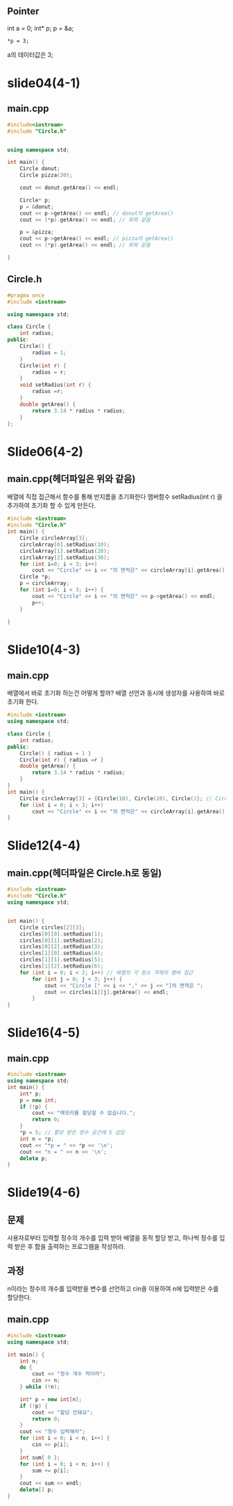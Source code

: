 ## Pointer
int a = 0;
int* p;
p = &a;
```
*p = 3;
```

a의 데이터값은 3;

# slide04(4-1)
## main.cpp
```c++
#include<iostream>
#include "Circle.h"


using namespace std;

int main() {
	Circle donut;
	Circle pizza(30);

	cout << donut.getArea() << endl;

	Circle* p;
	p = &donut;
	cout << p->getArea() << endl; // donut의 getArea()
	cout << (*p).getArea() << endl; // 위와 같음

	p = &pizza;
	cout << p->getArea() << endl; // pizza의 getArea()
	cout << (*p).getArea() << endl; // 위와 같음

}
```
## Circle.h
```c++
#pragma once
#include <iostream>

using namespace std;

class Circle {
	int radius;
public:
	Circle() {
		radius = 1;
	}
	Circle(int r) {
		radius = r;
	}
	void setRadius(int r) {
		radius =r;
	}
	double getArea() {
		return 3.14 * radius * radius;
	}
};
```
# Slide06(4-2)
## main.cpp(헤더파일은 위와 같음)
배열에 직접 접근해서 함수를 통해 반지름을 초기화한다
맴버함수 setRadius(int r) 을 추가하여 초기화 할 수 있게 만든다.

```c++
#include <iostream>
#include "Circle.h"
int main() {
	Circle circleArray[3];
	circleArray[0].setRadius(10);
	circleArray[1].setRadius(20);
	circleArray[2].setRadius(30);
	for (int i=0; i < 3; i++)
		cout << "Circle" << i << "의 면적은" << circleArray[i].getArea() << endl;
	Circle *p;
	p = circleArray;
	for (int i=0; i < 3; i++) {
		cout << "Circle" << i << "의 면적은" << p->getArea() << endl;
		p++;
	}
	
}
```
# Slide10(4-3)
## main.cpp
배열에서 바로 초기화 하는건 어떻게 할까? 
배열 선언과 동시에 생성자를 사용하여 바로 초기화 한다.
```c++
#include <iostream>
using namespace std;

class Circle {
	int radius;
public:
	Circle() { radius = 1 }
	Circle(int r) { radius =r }
	double getArea() {
		return 3.14 * radius * radius;
	}
}
int main() {
	Circle circleArray[3] = {Circle(10), Circle(20), Circle()}; // Circle 배열 초기화하는 방법
	for (int i = 0; i < 3; i++)
		cout << "Circle" << i << "의 면적은" << circleArray[i].getArea() << endl;
}
```

# Slide12(4-4)

## main.cpp(헤더파일은 Circle.h로 동일)

```c++
#include <iostream>
#include "Circle.h"
using namespace std;


int main() {
	Circle circles[2][3];
	circles[0][0].setRadius(1);
	circles[0][1].setRadius(2);
	circles[0][2].setRadius(3);
	circles[1][0].setRadius(4);
	circles[1][1].setRadius(5);
	circles[1][2].setRadius(6);
	for (int i = 0; i < 2; i++) // 배열의 각 원소 객체의 멤버 접근
		for (int j = 0; j < 3; j++) {
			cout << "Circle [" << i << "," << j << "]의 면적은 ";
			cout << circles[i][j].getArea() << endl;
		}
}
```

# Slide16(4-5)

## main.cpp
```c++
#include <iostream>
using namespace std;
int main() {
	int* p;
	p = new int;
	if (!p) {
		cout << "메모리를 할당할 수 없습니다.";
		return 0;
	}
	*p = 5; // 할당 받은 정수 공간에 5 삽입
	int n = *p;
	cout << "*p = " << *p << '\n';
	cout << "n = " << n << '\n';
	delete p;
}
```

# Slide19(4-6)

## 문제
사용자로부터 입력할 정수의 개수를 입력 받아 배열을 동적 할당 받고, 하나씩 정수를 입력 받은 후
합을 출력하는 프로그램을 작성하라.

## 과정
n이라는 정수의 개수를 입력받을 변수를 선언하고 cin을 이용하여 n에 입력받은 수를 할당한다.

## main.cpp
```c++
#include <iostream>
using namespace std;

int main() {
	int n;
	do {
		cout << "정수 개수 적어라";
		cin >> n;
	} while (!n);

	int* p = new int[n];
	if (!p) {
		cout << "할당 안돼요";
		return 0;
	}
	cout << "정수 입력해라";
	for (int i = 0; i < n; i++) {
		cin >> p[i];
	}
	int sum{ 0 };
	for (int i = 0; i < n; i++) {
		sum += p[i];
	}
	cout << sum << endl;
	delete[] p;
}
```